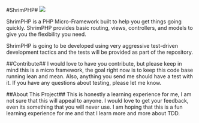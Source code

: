 #ShrimPHP#
<a href="https://github.com/mfrost503/shrimphp"><img src="https://secure.travis-ci.org/mfrost503/shrimphp.png?branch=master"></a>

ShrimPHP is a PHP Micro-Framework built to help you get things going quickly.  ShrimPHP provides basic
routing, views, controllers, and models to give you the flexibility you need.

ShrimPHP is going to be developed using very aggressive test-driven development
tactics and the tests will be provided as part of the repository.

##Contribute##
I would love to have you contribute, but please keep in mind this is a micro
framework, the goal right now is to keep this code base running lean and mean.
Also, anything you send me should have a test with it.  If you have any questions
about testing, please let me know.  

##About This Project##
This is honestly a learning experience for me, I am not sure that this will 
appeal to anyone. I would love to get your feedback, even its something that
you will never use. I am hoping that this is a fun learning experience for me
and that I learn more and more about TDD.

